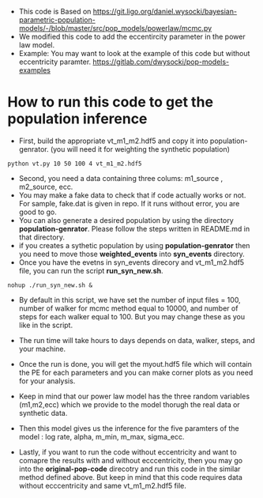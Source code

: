 
* This code is Based on https://git.ligo.org/daniel.wysocki/bayesian-parametric-population-models/-/blob/master/src/pop_models/powerlaw/mcmc.py
* We modified this code to add the eccentircity parameter in the power law model.
* Example: You may want to look at the example of this code but without eccentricity paramter. https://gitlab.com/dwysocki/pop-models-examples

# How to run this code to get the population inference

* First, build the appropriate vt_m1_m2.hdf5 and copy it into population-genrator. (you will need it for weighting the synthetic population)
```
python vt.py 10 50 100 4 vt_m1_m2.hdf5
```
* Second, you need a data containing three colums: m1_source , m2_source, ecc.
* You may make a fake data to check that if code actually works or not. For sample, fake.dat is given in repo. If it runs without error, you are good to go.
* You can also generate a desired population by using the directory **population-genrator**. Please follow the steps written in README.md in that directory.
* if you creates a sythetic population by using **population-genrator** then you need to move those **weighted_events** into **syn_events** directory.
* Once you have the evetns in syn_events direcory and vt_m1_m2.hdf5 file, you can run the script **run_syn_new.sh**.
```
nohup ./run_syn_new.sh &
```
* By default in this script, we have set the number of input files = 100, number of walker for mcmc method equal to 10000, and number of steps for each walker equal to 100. But you may change these as you like in the script.
* The run time will take hours to days depends on data, walker, steps, and your machine.
* Once the run is done, you will get the myout.hdf5 file which will contain the PE for each parameters and you can make corner plots as you need for your analysis.

* Keep in mind that our power law model has the three random variables (m1,m2,ecc) which we provide to the model thorugh the real data or synthetic data.
* Then this model gives us the inference for the five paramters of the model : log rate, alpha, m_min, m_max, sigma_ecc.
* Lastly, if you want to run the code without eccentricity and want to comapre the results with and without ecccentricity, then you may go into the **original-pop-code** direcotry and run this code in the similar method defined above. But keep in mind that this code requires data without ecccentricity and same vt_m1_m2.hdf5 file.
